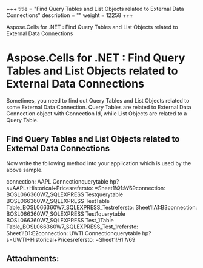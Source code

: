+++
title = "Find Query Tables and List Objects related to External Data Connections" 
description = "" 
weight = 12258 
+++

Aspose.Cells for .NET : Find Query Tables and List Objects related to External Data Connections  

# Aspose.Cells for .NET : Find Query Tables and List Objects related to External Data Connections


Sometimes, you need to find out Query Tables and List Objects related to some External Data Connection. Query Tables are related to External Data Connection object with Connection Id, while List Objects are related to a Query Table.

## Find Query Tables and List Objects related to External Data Connections


Now write the following method into your application which is used by the above sample.


connection: AAPL Connectionquerytable hp?s=AAPL+Historical+Pricesrefersto: =Sheet1!$Q$1:$W$69connection: BOSL066360W7\_SQLEXPRESS Testquerytable BOSL066360W7\_SQLEXPRESS TestTable Table\_BOSL066360W7\_SQLEXPRESS\_Testrefersto: Sheet1!A1:B3connection: BOSL066360W7\_SQLEXPRESS Test1querytable BOSL066360W7\_SQLEXPRESS Test\_1Table Table\_BOSL066360W7\_SQLEXPRESS\_Test\_1refersto: Sheet1!D1:E2connection: UWTI Connectionquerytable hp?s=UWTI+Historical+Pricesrefersto: =Sheet1!$H$1:$N$69

## Attachments:



